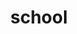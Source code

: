 ---
layout: travel&places
title: school
emoji: school
permalink: 🏫.html
image: assets/img/3moji/school.png
---